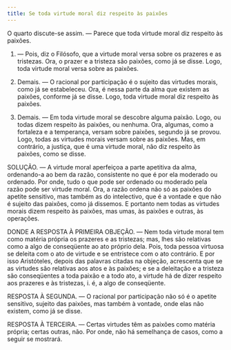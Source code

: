 ```yaml
---
title: Se toda virtude moral diz respeito às paixões
---
```


O quarto discute-se assim. — Parece que toda virtude moral diz respeito às paixões.  

1. — Pois, diz o Filósofo, que a virtude moral versa sobre os prazeres e as tristezas. Ora, o prazer e a tristeza são paixões, como já se disse. Logo, toda virtude moral versa sobre as paixões.  

2. Demais. — O racional por participação é o sujeito das virtudes morais, como já se estabeleceu. Ora, é nessa parte da alma que existem as paixões, conforme já se disse. Logo, toda virtude moral diz respeito às paixões.  

3. Demais. — Em toda virtude moral se descobre alguma paixão. Logo, ou todas dizem respeito às paixões, ou nenhuma. Ora, algumas, como a fortaleza e a temperança, versam sobre paixões, segundo já se provou. Logo, todas as virtudes morais versam sobre as paixões.  Mas, em contrário, a justiça, que é uma virtude moral, não diz respeito às paixões, como se disse.  

SOLUÇÃO. — A virtude moral aperfeiçoa a parte apetitiva da alma, ordenando-a ao bem da razão, consistente no que é por ela moderado ou ordenado. Por onde, tudo o que pode ser ordenado ou moderado pela razão pode ser virtude moral. Ora, a razão ordena não só as paixões do apetite sensitivo, mas também as do intelectivo, que é a vontade e que não é sujeito das paixões, como já dissemos. E portanto nem todas as virtudes morais dizem respeito às paixões, mas umas, às paixões e outras, às operações.  

DONDE A RESPOSTA À PRIMEIRA OBJEÇÃO. — Nem toda virtude moral tem como matéria própria os prazeres e as tristezas; mas, lhes são relativas como a algo de conseqüente ao ato próprio dela. Pois, toda pessoa virtuosa se deleita com o ato de virtude e se entristece com o ato contrário. E por isso Aristóteles, depois das palavras citadas na objeção, acrescenta que se as virtudes são relativas aos atos e às paixões; e se a deleitação e a tristeza são conseqüentes a toda paixão e a todo ato, a virtude há de dizer respeito aos prazeres e às tristezas, i. é, a algo de conseqüente.  

RESPOSTA À SEGUNDA. — O racional por participação não só é o apetite sensitivo, sujeito das paixões, mas também à vontade, onde elas não existem, como já se disse.  

RESPOSTA À TERCEIRA. — Certas virtudes têm as paixões como matéria própria; certas outras, não. Por onde, não há semelhança de casos, como a seguir se mostrará.